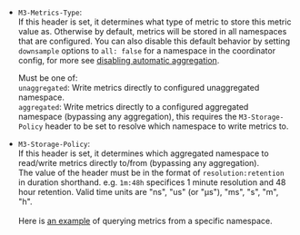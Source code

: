 *   `M3-Metrics-Type`:  
    If this header is set, it determines what type of metric to store this metric value as. Otherwise by default, metrics will be stored in all namespaces that are configured. You can also disable this default behavior by setting `downsample` options to `all: false` for a namespace in the coordinator config, for more see [disabling automatic aggregation](/docs/v1.0/how_to/m3query.md#disabling-automatic-aggregation).

     Must be one of:  
    `unaggregated`: Write metrics directly to configured unaggregated namespace.  
    `aggregated`: Write metrics directly to a configured aggregated namespace (bypassing any aggregation), this requires the `M3-Storage-Policy` header to be set to resolve which namespace to write metrics to.  

*   `M3-Storage-Policy`:  
     If this header is set, it determines which aggregated namespace to read/write metrics directly to/from (bypassing any aggregation).  
     The value of the header must be in the format of `resolution:retention` in duration shorthand. e.g. `1m:48h` specifices 1 minute resolution and 48 hour retention. Valid time units are "ns", "us" (or "µs"), "ms", "s", "m", "h".<br /><br />
    Here is [an example](https://github.com/m3db/m3/blob/master/scripts/docker-integration-tests/prometheus/test.sh#L126-L146) of querying metrics from a specific namespace. 
